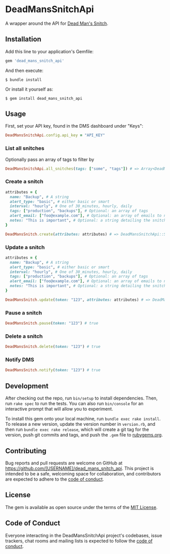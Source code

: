 # DeadMansSnitchApi

A wrapper around the API for [Dead Man's Snitch](https://deadmanssnitch.com/).

## Installation

Add this line to your application's Gemfile:

```ruby
gem 'dead_mans_snitch_api'
```

And then execute:

    $ bundle install

Or install it yourself as:

    $ gem install dead_mans_snitch_api

## Usage

First, set your API key, found in the DMS dashboard under "Keys":

```ruby
DeadMansSnitchApi.config.api_key = "API_KEY"
```

### List all snitches

Optionally pass an array of tags to filter by

```ruby
DeadMansSnitchApi.all_snitches(tags: ["some", "tags"]) # => Array<DeadMansSnitchApi::Snitch>
```

### Create a snitch

```ruby
attributes = {
  name: "Backup", # A string
  alert_type: "basic", # either basic or smart
  interval: "hourly", # One of 30_minutes, hourly, daily
  tags: ["production", "backups"], # Optional: an array of tags
  alert_email: ["foo@example.com"], # Optional: an array of emails to notify
  notes: "This is important", # Optional: a string detailing the snitch
}

DeadMansSnitch.create(attributes: attributes) # => DeadMansSnitchApi::Snitch
```

### Update a snitch

```ruby
attributes = {
  name: "Backup", # A string
  alert_type: "basic", # either basic or smart
  interval: "hourly", # One of 30_minutes, hourly, daily
  tags: ["production", "backups"], # Optional: an array of tags
  alert_email: ["foo@example.com"], # Optional: an array of emails to notify
  notes: "This is important", # Optional: a string detailing the snitch
}

DeadMansSnitch.update(token: "123", attributes: attributes) # => DeadMansSnitchApi::Snitch
```

### Pause a snitch

```ruby
DeadMansSnitch.pause(token: "123") # true
```

### Delete a snitch

```ruby
DeadMansSnitch.delete(token: "123") # true
```

### Notify DMS

```ruby
DeadMansSnitch.notify(token: "123") # true
```

## Development

After checking out the repo, run `bin/setup` to install dependencies. Then, run `rake spec` to run the tests. You can also run `bin/console` for an interactive prompt that will allow you to experiment.

To install this gem onto your local machine, run `bundle exec rake install`. To release a new version, update the version number in `version.rb`, and then run `bundle exec rake release`, which will create a git tag for the version, push git commits and tags, and push the `.gem` file to [rubygems.org](https://rubygems.org).

## Contributing

Bug reports and pull requests are welcome on GitHub at https://github.com/[USERNAME]/dead_mans_snitch_api. This project is intended to be a safe, welcoming space for collaboration, and contributors are expected to adhere to the [code of conduct](https://github.com/[USERNAME]/dead_mans_snitch_api/blob/master/CODE_OF_CONDUCT.md).


## License

The gem is available as open source under the terms of the [MIT License](https://opensource.org/licenses/MIT).

## Code of Conduct

Everyone interacting in the DeadMansSnitchApi project's codebases, issue trackers, chat rooms and mailing lists is expected to follow the [code of conduct](https://github.com/[USERNAME]/dead_mans_snitch_api/blob/master/CODE_OF_CONDUCT.md).
